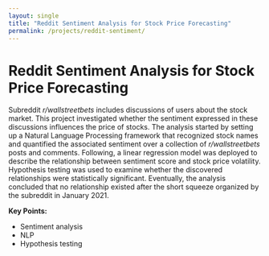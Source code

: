 ```yaml
---
layout: single
title: "Reddit Sentiment Analysis for Stock Price Forecasting"
permalink: /projects/reddit-sentiment/
---
```


# Reddit Sentiment Analysis for Stock Price Forecasting

Subreddit *r/wallstreetbets* includes discussions of users about the stock market. This project investigated whether the sentiment expressed in these discussions influences the price of stocks. The analysis started by setting up a Natural Language Processing framework that recognized stock names and quantified the associated sentiment over a collection of *r/wallstreetbets* posts and comments. Following, a linear regression model was deployed to describe the relationship between sentiment score and stock price volatility. Hypothesis testing was used to examine whether the discovered relationships were statistically significant. Eventually, the analysis concluded that no relationship existed after the short squeeze organized by the subreddit in January 2021.

**Key Points:**
- Sentiment analysis
- NLP
- Hypothesis testing
